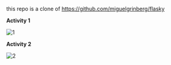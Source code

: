 this repo is a clone of https://github.com/miguelgrinberg/flasky

**Activity 1**

![1](https://user-images.githubusercontent.com/90863981/134839783-8a268a54-1f76-4913-9541-7d2265313751.PNG)

**Activity 2**

![2](https://user-images.githubusercontent.com/90863981/134841594-dc3576d3-6f30-4211-ab19-da1ece7b4a88.PNG)

